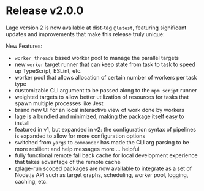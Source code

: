 # Release v2.0.0

Lage version 2 is now available at dist-tag `@latest`, featuring significant updates and improvements that make this release truly unique:

New Features:

* `worker_threads` based worker pool to manage the parallel targets
* new `worker` target runner that can keep state from task to task to speed up TypeScript, ESLint, etc.
* worker pool that allows allocation of certain number of workers per task type
* customizable CLI argument to be passed along to the `npm script` runner
* weighted targets to allow better utilization of resources for tasks that spawn multiple processes like Jest
* brand new UI for an local interactive view of work done by workers
* lage is a bundled and minimized, making the package itself easy to install
* featured in v1, but expanded in v2: the configuration syntax of pipelines is expanded to allow for more configuration options
* switched from `yargs` to `commander` has made the CLI arg parsing to be more resilient and help messages more ... helpful 
* fully functional remote fall back cache for local development experience that takes advantage of the remote cache
* @lage-run scoped packages are now available to integrate as a set of Node.js API such as target graphs, scheduling, worker pool, logging, caching, etc.
